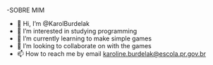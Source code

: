 -SOBRE MIM 
- 👋 Hi, I’m @KarolBurdelak
- 👀 I’m interested in studying programming
- 🌱 I’m currently learning to make simple games
- 💞️ I’m looking to collaborate on with the games
- 📫 How to reach me by email karoline.burdelak@escola.pr.gov.br

<!---
KarolBurdelak/KarolBurdelak is a ✨ special ✨ repository because its `README.md` (this file) appears on your GitHub profile.
You can click the Preview link to take a look at your changes.
--->
